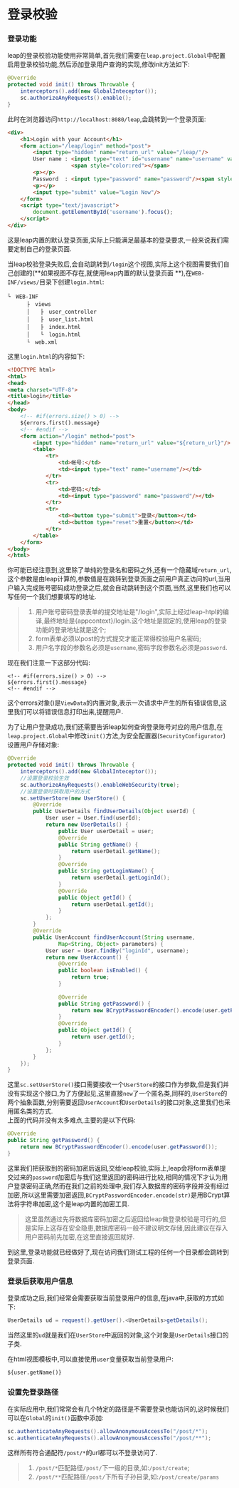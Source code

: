 # 登录校验

### 登录功能
leap的登录校验功能使用非常简单,首先我们需要在`leap.project.Global`中配置启用登录校验功能,然后添加登录用户查询的实现,修改init方法如下:

```java
@Override
protected void init() throws Throwable {
	interceptors().add(new GlobalInteceptor());
	sc.authorizeAnyRequests().enable();
}
```

此时在浏览器访问`http://localhost:8080/leap`,会跳转到一个登录页面:


```html
<div>
	<h1>Login with your Account</h1>
	<form action="/leap/login" method="post">
		<input type="hidden" name="return_url" value="/leap/"/>
		User name : <input type="text" id="username" name="username" value=""/>
				    <span style="color:red"></span>
		<p></p>
		Password  : <input type="password" name="password"/><span style="color:red"></span>
		<p></p>
		<input type="submit" value="Login Now"/>
	</form>
	<script type="text/javascript">
		document.getElementById('username').focus();
	</script>
</div>
```

这是leap内置的默认登录页面,实际上只能满足最基本的登录要求,一般来说我们需要定制自己的登录页面.  

当leap校验登录失败后,会自动跳转到`/login`这个视图,实际上这个视图需要我们自己创建的(**如果视图不存在,就使用leap内置的默认登录页面 **),在`WEB-INF/views/`目录下创建`login.html`:

```
└　WEB-INF
      ├　views
      │　　├　user_controller
      │　　├　user_list.html
      │　　├　index.html
      │　　└　login.html
      └　web.xml
```

这里`login.html`的内容如下:

```html
<!DOCTYPE html>
<html>
<head>
<meta charset="UTF-8">
<title>login</title>
</head>
<body>
	<!-- #if(errors.size() > 0) -->
	${errors.first().message}
	<!-- #endif -->
	<form action="/login" method="post">
		<input type="hidden" name="return_url" value="${return_url}"/>
		<table>
			<tr>
				<td>帐号:</td>
				<td><input type="text" name="username"/></td>
			</tr>
			<tr>
				<td>密码:</td>
				<td><input type="password" name="password"/></td>
			</tr>
			<tr>
				<td><button type="submit">登录</button></td>
				<td><button type="reset">重置</button></td>
			</tr>
		</table>
	</form>
</body>
</html>
```

你可能已经注意到,这里除了单纯的登录名和密码之外,还有一个隐藏域`return_url`,这个参数是由leap计算的,参数值是在跳转到登录页面之前用户真正访问的url,当用户输入完成账号密码成功登录之后,就会自动跳转到这个页面,当然,这里我们也可以写任何一个我们想要填写的地址.

> 1. 用户账号密码登录表单的提交地址是"/login",实际上经过leap-htpl的编译,最终地址是{appcontext}/login.这个地址是固定的,使用leap的登录功能的登录地址就是这个;
> 2. form表单必须以post的方式提交才能正常得校验用户名密码;
> 3. 用户名字段的参数名必须是`username`,密码字段参数名必须是`password`.

现在我们注意一下这部分代码:

```
<!-- #if(errors.size() > 0) -->
${errors.first().message}
<!-- #endif -->
```

这个errors对象()是`ViewData`的内置对象,表示一次请求中产生的所有错误信息,这里我们可以将错误信息打印出来,提醒用户.

为了让用户登录成功,我们还需要告诉leap如何查询登录账号对应的用户信息,在`leap.project.Global`中修改`init()`方法,为安全配置器(`SecurityConfigurator`)设置用户存储对象:

```java
@Override
protected void init() throws Throwable {
	interceptors().add(new GlobalInteceptor());
	//设置登录校验生效
	sc.authorizeAnyRequests().enableWebSecurity(true);
	//设置登录时获取用户的方式
	sc.setUserStore(new UserStore() {
		@Override
		public UserDetails findUserDetails(Object userId) {
			User user = User.find(userId);
			return new UserDetails() {
				public User userDetail = user;
				@Override
				public String getName() {
					return userDetail.getName();
				}
				@Override
				public String getLoginName() {
					return userDetail.getLoginId();
				}
				@Override
				public Object getId() {
					return userDetail.getId();
				}
			};
		}
		@Override
		public UserAccount findUserAccount(String username,
				Map<String, Object> parameters) {
			User user = User.findBy("loginId", username);
			return new UserAccount() {
				@Override
				public boolean isEnabled() {
					return true;
				}
				
				@Override
				public String getPassword() {
					return new BCryptPasswordEncoder().encode(user.getPassword());
				}
				@Override
				public Object getId() {
					return user.getId();
				}
			};
		}
	});
}
```

这里`sc.setUserStore()`接口需要接收一个`UserStore`的接口作为参数,但是我们并没有实现这个接口,为了方便起见,这里直接`new`了一个匿名类,同样的,`UserStore`的两个抽象函数,分别需要返回`UserAccount`和`UserDetails`的接口对象,这里我们也采用匿名类的方式.  
上面的代码并没有太多难点,主要的是以下代码:

```java
@Override
public String getPassword() {
	return new BCryptPasswordEncoder().encode(user.getPassword());
}
```

这里我们把获取到的密码加密后返回,交给leap校验,实际上,leap会将form表单提交过来的`password`加密后与我们这里返回的密码进行比较,相同的情况下才认为用户登录密码正确,然而在我们之前的处理中,我们存入数据库的密码字段并没有经过加密,所以这里需要加密返回,`BCryptPasswordEncoder.encode(str)`是用BCrypt算法将字符串加密,这个是leap内置的加密工具.

> 这里虽然通过先将数据库密码加密之后返回给leap做登录校验是可行的,但是实际上这存在安全隐患,数据库密码一般不建议明文存储,因此建议在存入用户密码前先加密,在这里直接返回就好.

到这里,登录功能就已经做好了,现在访问我们测试工程的任何一个目录都会跳转到登录页面.

### 登录后获取用户信息
登录成功之后,我们经常会需要获取当前登录用户的信息,在java中,获取的方式如下:

```java
UserDetails ud = request().getUser().<UserDetails>getDetails();
```

当然这里的`ud`就是我们在`UserStore`中返回的对象,这个对象是`UserDetails`接口的子类.

在html视图模板中,可以直接使用`user`变量获取当前登录用户:

```html
${user.getName()}
```

### 设置免登录路径
在实际应用中,我们常常会有几个特定的路径是不需要登录也能访问的,这时候我们可以在`Global`的`init()`函数中添加:

```java
sc.authenticateAnyRequests().allowAnonymousAccessTo("/post/*");
sc.authenticateAnyRequests().allowAnonymousAccessTo("/post/**");
```

这样所有符合通配符`/post/*`的url都可以不登录访问了.

> 1. `/post/*`匹配路径`/post/`下一级的目录,如:`/post/create`;
> 2. `/post/**`匹配路径`/post/`下所有子孙目录,如:`/post/create/params`